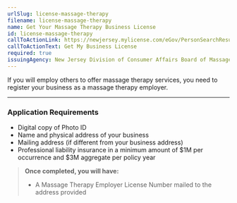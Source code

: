 ```yaml
---
urlSlug: license-massage-therapy
filename: license-massage-therapy
name: Get Your Massage Therapy Business License
id: license-massage-therapy
callToActionLink: https://newjersey.mylicense.com/eGov/PersonSearchResults.aspx?Facility=Y
callToActionText: Get My Business License
required: true
issuingAgency: New Jersey Division of Consumer Affairs Board of Massage and Bodywork Therapy
---
```

If you will employ others to offer massage therapy services, you need to register your business as a massage therapy employer.

- - -
### Application Requirements

- Digital copy of Photo ID  
- Name and physical address of your business  
- Mailing address (if different from your business address)  
- Professional liability insurance in a minimum amount of $1M per occurrence and $3M aggregate per policy year

> **Once completed, you will have:**  
> - A Massage Therapy Employer License Number mailed to the address provided